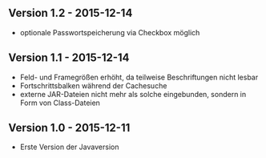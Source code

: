 Version 1.2 - 2015-12-14
---
* optionale Passwortspeicherung via Checkbox möglich

Version 1.1 - 2015-12-14
---
* Feld- und Framegrößen erhöht, da teilweise Beschriftungen nicht lesbar
* Fortschrittsbalken während der Cachesuche
* externe JAR-Dateien nicht mehr als solche eingebunden, sondern in Form von Class-Dateien

Version 1.0 - 2015-12-11
---
* Erste Version der Javaversion

